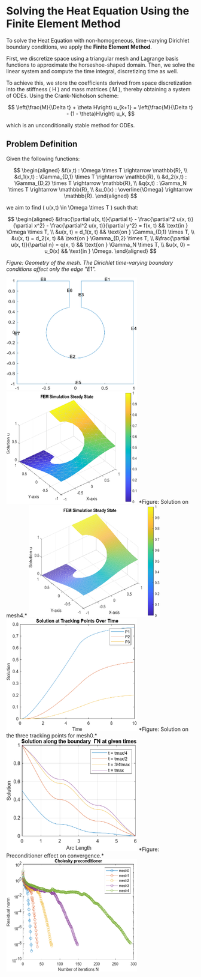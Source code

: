 # Solving the Heat Equation Using the Finite Element Method

To solve the Heat Equation with non-homogeneous, time-varying Dirichlet boundary conditions, we apply the **Finite Element Method**. 

First, we discretize space using a triangular mesh and Lagrange basis functions to approximate the horseshoe-shaped domain. Then, we solve the linear system and compute the time integral, discretizing time as well.

To achieve this, we store the coefficients derived from space discretization into the stiffness \( H \) and mass matrices \( M \), thereby obtaining a system of ODEs. Using the Crank-Nicholson scheme:

$$
\left(\frac{M}{\Delta t} + \theta H\right) u_{k+1} = \left(\frac{M}{\Delta t} - (1 - \theta)H\right) u_k,
$$

which is an unconditionally stable method for ODEs.

## Problem Definition

Given the following functions:

$$
\begin{aligned}
&f(x,t) : \Omega \times T \rightarrow \mathbb{R}, \\
&d_1(x,t) : \Gamma_{D,1} \times T \rightarrow \mathbb{R}, \\
&d_2(x,t) : \Gamma_{D,2} \times T \rightarrow \mathbb{R}, \\
&q(x,t) : \Gamma_N \times T \rightarrow \mathbb{R}, \\
&u_0(x) : \overline{\Omega} \rightarrow \mathbb{R}.
\end{aligned}
$$


we aim to find \( u(x,t) \in \Omega \times T \) such that:

$$
\begin{aligned}
    &\frac{\partial u(x, t)}{\partial t} - \frac{\partial^2 u(x, t)}{\partial x^2} - \frac{\partial^2 u(x, t)}{\partial y^2} = f(x, t) && \text{in } \Omega \times T, \\
    &u(x, t) = d_1(x, t) && \text{on } \Gamma_{D,1} \times T, \\
    &u(x, t) = d_2(x, t) && \text{on } \Gamma_{D,2} \times T, \\
    &\frac{\partial u(x, t)}{\partial n} = q(x, t) && \text{on } \Gamma_N \times T, \\
    &u(x, 0) = u_0(x) && \text{in } \Omega.
\end{aligned}
$$


*Figure: Geometry of the mesh. The Dirichlet time-varying boundary conditions affect only the edge "E1".*



<img src="assets/geometry.png" alt="Geometry of the mesh" width="350" height="300">
<img src="assets/mesh0.png" alt="Solution on mesh0" width="350" height="300">
*Figure: Solution on mesh4.*
<img src="assets/mesh4.png" alt="Solution on mesh4" width="350" height="300">

<img src="assets/track.png" alt="Solution along the boundary for given times for mesh0" width="350" height="300">
*Figure: Solution on the three tracking points for mesh0.*
<img src="assets/trace1.png" alt="Solution on the three tracking points for mesh0" width="350" height="300">
*Figure: Preconditioner effect on convergence.*
<img src="assets/pcg_chol2.png" alt="Preconditioner effect on convergence" width="350" height="300">

